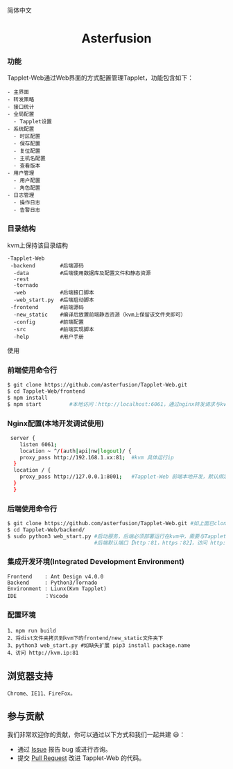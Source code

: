 简体中文 

<h1 align="center">Asterfusion</h1>

### 功能
Tapplet-Web通过Web界面的方式配置管理Tapplet，功能包含如下：
```
- 主界面
- 转发策略
- 接口统计
- 全局配置
  - Tapplet设置
- 系统配置
  - 时区配置
  - 保存配置
  - 复位配置
  - 主机名配置
  - 查看版本
- 用户管理
  - 用户配置
  - 角色配置
- 日志管理
  - 操作日志
  - 告警日志
```

### 目录结构
kvm上保持该目录结构
```
-Tapplet-Web
 -backend        #后端源码 
  -data          #后端使用数据库及配置文件和静态资源
  -rest           
  -tornado
  -web           #后端接口脚本 
  -web_start.py  #后端启动脚本 
 -frontend       #前端源码 
  -new_static    #编译后放置前端静态资源（kvm上保留该文件夹即可）
  -config        #前端配置 
  -src			 #前端实现脚本	
  -help			 #用户手册
```

使用
### 前端使用命令行
```bash
$ git clone https://github.com/asterfusion/Tapplet-Web.git
$ cd Tapplet-Web/frontend 
$ npm install
$ npm start         #本地访问：http://localhost:6061，通过nginx转发请求与kvm交互
```

### Nginx配置(本地开发调试使用)
```bash
 server {
	listen 6061;                    
	location ~ ^/(auth|api|nw|logout)/ {
    proxy_pass http://192.168.1.xx:81;  #kvm 具体运行ip
  } 
  location / {
    proxy_pass http://127.0.0.1:8001;   #Tapplet-Web 前端本地开发，默认绑定8001端口
  }   
  }
```  

### 后端使用命令行
```bash
$ git clone https://github.com/asterfusion/Tapplet-Web.git #如上面已clone，可以将代码部署到kvm上
$ cd Tapplet-Web/backend/ 
$ sudo python3 web_start.py #启动服务，后端必须部署运行在kvm中，需要与Tapplet Rest Api交互
                            #后端默认端口【http：81，https：82】，访问 http://kvm.ip:81
```

### 集成开发环境(Integrated Development Environment)
```
Frontend    : Ant Design v4.0.0
Backend     : Python3/Tornado
Environment : Liunx(Kvm Tapplet)
IDE         ：Vscode
```

### 配置环境
```
1、npm run build
2、将dist文件夹拷贝到kvm下的frontend/new_static文件夹下
3、python3 web_start.py #如缺失扩展 pip3 install package.name
4、访问 http://kvm.ip:81
```

## 浏览器支持
```
Chrome、IE11、FireFox。
```

## 参与贡献
我们非常欢迎你的贡献，你可以通过以下方式和我们一起共建 :smiley:：
- 通过 [Issue](https://github.com/asterfusion/Tapplet-Web/issues) 报告 bug 或进行咨询。
- 提交 [Pull Request](https://github.com/asterfusion/Tapplet-Web/pulls) 改进 Tapplet-Web 的代码。

